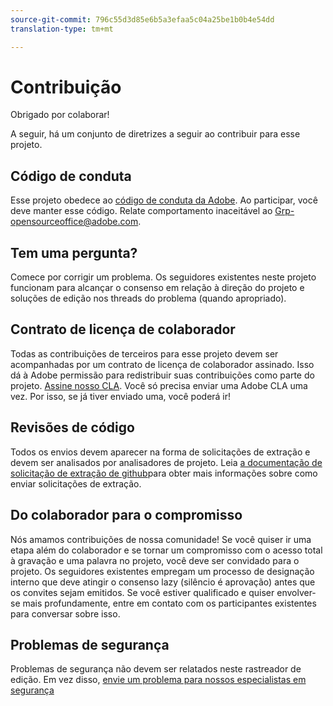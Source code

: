 ```yaml
---
source-git-commit: 796c55d3d85e6b5a3efaa5c04a25be1b0b4e54dd
translation-type: tm+mt

---
```

# Contribuição

Obrigado por colaborar!

A seguir, há um conjunto de diretrizes a seguir ao contribuir para esse projeto.

## Código de conduta

Esse projeto obedece ao [código de conduta da Adobe](code-of-conduct.md). Ao participar, você deve manter esse código. Relate comportamento inaceitável ao
[Grp-opensourceoffice@adobe.com](mailto:Grp-opensourceoffice@adobe.com).

## Tem uma pergunta?

Comece por corrigir um problema. Os seguidores existentes neste projeto funcionam para alcançar
o consenso em relação à direção do projeto e soluções de edição nos threads
do problema (quando apropriado).

## Contrato de licença de colaborador

Todas as contribuições de terceiros para esse projeto devem ser acompanhadas por um contrato de licença de colaborador
assinado. Isso dá à Adobe permissão para redistribuir suas contribuições
como parte do projeto. [Assine nosso CLA](http://opensource.adobe.com/cla.html). Você
só precisa enviar uma Adobe CLA uma vez. Por isso, se já tiver enviado uma,
você poderá ir!

## Revisões de código

Todos os envios devem aparecer na forma de solicitações de extração e devem ser analisados
por analisadores de projeto. Leia [a documentação
de solicitação de extração de github](https://help.github.com/articles/about-pull-requests/)para obter mais informações sobre como enviar solicitações de extração.

<!--
Lastly, please follow the [pull request template](PULL_REQUEST_TEMPLATE.md) when
submitting a pull request!
-->

## Do colaborador para o compromisso

Nós amamos contribuições de nossa comunidade! Se você quiser ir uma etapa além do colaborador
e se tornar um compromisso com o acesso total à gravação e uma palavra no projeto, você deve
ser convidado para o projeto. Os seguidores existentes empregam um processo de designação
interno que deve atingir o consenso lazy (silêncio é aprovação) antes que os convites
sejam emitidos. Se você estiver qualificado e quiser envolver-se mais profundamente,
entre em contato com os participantes existentes para conversar sobre isso.

## Problemas de segurança

Problemas de segurança não devem ser relatados neste rastreador de edição. Em vez disso, [envie um problema para nossos especialistas em segurança](https://helpx.adobe.com/security/alertus.html)

